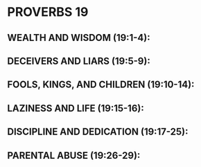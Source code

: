 ---
---
# PROVERBS 19
##  WEALTH AND WISDOM (19:1-4): 
##  DECEIVERS AND LIARS (19:5-9): 
##  FOOLS, KINGS, AND CHILDREN (19:10-14): 
##  LAZINESS AND LIFE (19:15-16): 
##  DISCIPLINE AND DEDICATION (19:17-25): 
##  PARENTAL ABUSE (19:26-29): 
